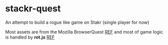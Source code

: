 # stackr-quest

An attempt to build a rogue like game on Stakr (single player for now)

Most assets are from the Mozilla BrowserQuest [REF](https://github.com/mozilla/BrowserQuest/tree/master) and most of game logic is handled by **rot.js** [REF](https://ondras.github.io/rot.js/hp/)
